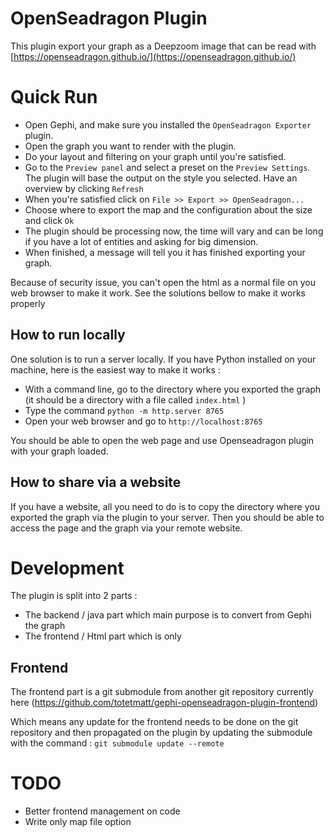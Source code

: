 # OpenSeadragon Plugin

This plugin export your graph as a Deepzoom image that can be read with [https://openseadragon.github.io/](https://openseadragon.github.io/)

# Quick Run

- Open Gephi, and make sure you installed the `OpenSeadragon Exporter` plugin.
- Open the graph you want to render with the plugin.
- Do your layout and filtering on your graph until you're satisfied.
- Go to the `Preview panel` and select a preset on the `Preview Settings`. The plugin will base the output on the style you selected. Have an overview by clicking `Refresh`
- When you're satisfied click on `File >> Export >> OpenSeadragon...`
- Choose where to export the map and the configuration about the size and click `Ok`
- The plugin should be processing now, the time will vary and can be long if you have a lot of entities and asking for big dimension.
- When finished, a message will tell you it has finished exporting your graph.

Because of security issue, you can't open the html as a normal file on you web browser to make it work. See the solutions bellow to make it works properly

## How to run locally

One solution is to run a server locally. If you have Python installed on your machine, here is the easiest way to make it works :

- With a command line, go to the directory where you exported the graph (it should be a directory with a file called `index.html` )
- Type the command `python -m http.server 8765`
- Open your web browser and go to `http://localhost:8765` 

You should be able to open the web page and use Openseadragon plugin with your graph loaded.

## How to share via a website 

If you have a website, all you need to do is to copy the directory where you exported the graph via the plugin to your server. Then you should be able to access the page and the graph
via your remote website.

# Development

The plugin is split into 2 parts :
- The backend / java part which main purpose is to convert from Gephi the graph 
- The frontend / Html part which is only 

## Frontend
The frontend part is a git submodule from another git repository currently here (https://github.com/totetmatt/gephi-openseadragon-plugin-frontend) 

Which means any update for the frontend needs to be done on the git repository and then propagated on the plugin by updating the submodule with the command :
`git submodule update --remote`


# TODO 
- Better frontend management on code
- Write only map file option